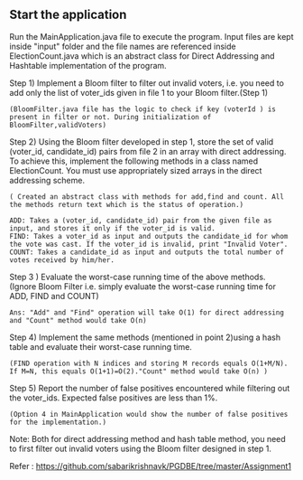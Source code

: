 

Start the application
---------------------

Run the MainApplication.java file to execute the program. Input files are kept inside "input" folder and the file names are referenced inside ElectionCount.java which is an abstract class for Direct Addressing and Hashtable implementation of the program.



Step 1) Implement a Bloom filter to filter out invalid voters, i.e. you need to add only the list of voter_ids given in file 1 to your Bloom filter.(Step 1)

	(BloomFilter.java file has the logic to check if key (voterId ) is present in filter or not. During initialization of BloomFilter,validVoters)
 
Step 2) Using the Bloom filter developed in step 1, store the set of valid (voter_id, candidate_id) pairs from file 2 in an array with direct addressing. To achieve this, implement the following methods in a class named ElectionCount. You must use appropriately sized arrays in the direct addressing scheme.
	
	( Created an abstract class with methods for add,find and count. All the methods return text which is the status of operation.)

	ADD: Takes a (voter_id, candidate_id) pair from the given file as input, and stores it only if the voter_id is valid.
	FIND: Takes a voter_id as input and outputs the candidate_id for whom the vote was cast. If the voter_id is invalid, print "Invalid Voter".
	COUNT: Takes a candidate_id as input and outputs the total number of votes received by him/her. 

Step 3 ) Evaluate the worst-case running time of the above methods. (Ignore Bloom Filter i.e. simply evaluate the worst-case running time for ADD, FIND and COUNT)
	
	Ans: "Add" and "Find" operation will take O(1) for direct addressing and "Count" method would take O(n) 

Step 4) Implement the same methods (mentioned in point 2)using a hash table and evaluate their worst-case running time. 

	(FIND operation with N indices and storing M records equals O(1+M/N). If M=N, this equals O(1+1)=O(2)."Count" method would take O(n) )

Step 5) Report the number of false positives encountered while filtering out the voter_ids. Expected false positives are less than 1%. 
	
	(Option 4 in MainApplication would show the number of false positives for the implementation.)
Note: Both for direct addressing method and hash table method, you need to first filter out invalid voters using the Bloom filter designed in step 1.

Refer : https://github.com/sabarikrishnavk/PGDBE/tree/master/Assignment1